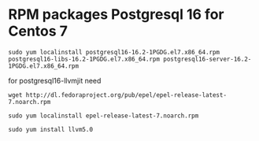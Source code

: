 # RPM packages Postgresql 16 for Centos 7

```
sudo yum localinstall postgresql16-16.2-1PGDG.el7.x86_64.rpm postgresql16-libs-16.2-1PGDG.el7.x86_64.rpm postgresql16-server-16.2-1PGDG.el7.x86_64.rpm
```

for postgresql16-llvmjit need 

```
wget http://dl.fedoraproject.org/pub/epel/epel-release-latest-7.noarch.rpm

sudo yum localinstall epel-release-latest-7.noarch.rpm

sudo yum install llvm5.0
```





